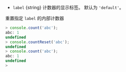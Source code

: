 <!-- YAML
added: v8.3.0
-->

* `label` {string} 计数器的显示标签。 默认为 `'default'`。

重置指定 `label` 的内部计数器

<!-- eslint-skip -->
```js
> console.count('abc');
abc: 1
undefined
> console.countReset('abc');
undefined
> console.count('abc');
abc: 1
undefined
>
```

